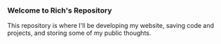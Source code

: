 ### Welcome to Rich's Repository
This repository is where I'll be developing my website, saving code and projects, and storing some of my public thoughts.
